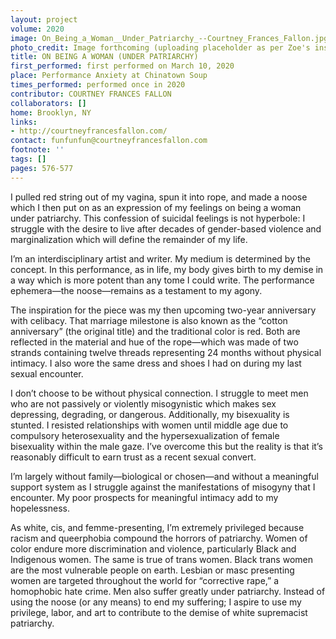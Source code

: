 ```yaml
---
layout: project
volume: 2020
image: On_Being_a_Woman__Under_Patriarchy_--Courtney_Frances_Fallon.jpg
photo_credit: Image forthcoming (uploading placeholder as per Zoe's instruction).
title: ON BEING A WOMAN (UNDER PATRIARCHY)
first_performed: first performed on March 10, 2020
place: Performance Anxiety at Chinatown Soup
times_performed: performed once in 2020
contributor: COURTNEY FRANCES FALLON
collaborators: []
home: Brooklyn, NY
links:
- http://courtneyfrancesfallon.com/
contact: funfunfun@courtneyfrancesfallon.com
footnote: ''
tags: []
pages: 576-577
---
```

I pulled red string out of my vagina, spun it into rope, and made a noose which I then put on as an expression of my feelings on being a woman under patriarchy. This confession of suicidal feelings is not hyperbole: I struggle with the desire to live after decades of gender-based violence and marginalization which will define the remainder of my life.

I’m an interdisciplinary artist and writer. My medium is determined by the concept. In this performance, as in life, my body gives birth to my demise in a way which is more potent than any tome I could write. The performance ephemera—the noose—remains as a testament to my agony.

The inspiration for the piece was my then upcoming two-year anniversary with celibacy. That marriage milestone is also known as the “cotton anniversary” (the original title) and the traditional color is red. Both are reflected in the material and hue of the rope—which was made of two strands containing twelve threads representing 24 months without physical intimacy. I also wore the same dress and shoes I had on during my last sexual encounter.

I don’t choose to be without physical connection. I struggle to meet men who are not passively or violently misogynistic which makes sex depressing, degrading, or dangerous. Additionally, my bisexuality is stunted. I resisted relationships with women until middle age due to compulsory heterosexuality and the hypersexualization of female bisexuality within the male gaze. I’ve overcome this but the reality is that it’s reasonably difficult to earn trust as a recent sexual convert.

I’m largely without family—biological or chosen—and without a meaningful support system as I struggle against the manifestations of misogyny that I encounter. My poor prospects for meaningful intimacy add to my hopelessness.

As white, cis, and femme-presenting, I’m extremely privileged because racism and queerphobia compound the horrors of patriarchy. Women of color endure more discrimination and violence, particularly Black and Indigenous women. The same is true of trans women. Black trans women are the most vulnerable people on earth. Lesbian or masc presenting women are targeted throughout the world for “corrective rape,” a homophobic hate crime. Men also suffer greatly under patriarchy. Instead of using the noose (or any means) to end my suffering; I aspire to use my privilege, labor, and art to contribute to the demise of white supremacist patriarchy.